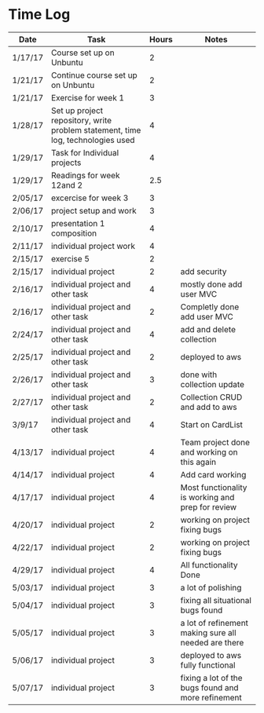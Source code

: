 # Time Log

| Date | Task | Hours | Notes|
|------|------|-------|------|
| 1/17/17| Course set up on Unbuntu| 2 | |
| 1/21/17| Continue course set up on Unbuntu| 2 | |
| 1/21/17 | Exercise for week 1  | 3  |   | 
| 1/28/17| Set up project repository, write problem statement, time log, technologies used| 4 | |
| 1/29/17 | Task for Individual projects| 4 | |
| 1/29/17 | Readings for week 12and 2| 2.5 | |
| 2/05/17 | excercise for week 3| 3 | |
| 2/06/17 | project setup and work | 3 | |
| 2/10/17 | presentation 1 composition | 4 | |
| 2/11/17 | individual project work | 4 | |
| 2/15/17 | exercise 5 | 2 | |
| 2/15/17 | individual project | 2 | add security |
| 2/16/17 | individual project and other task | 4 | mostly done add user MVC|
| 2/16/17 | individual project and other task | 2 | Completly done add user MVC|
| 2/24/17 | individual project and other task | 4 | add and delete collection|
| 2/25/17 | individual project and other task | 2 | deployed to aws|
| 2/26/17 | individual project and other task | 3 | done with collection update|
| 2/27/17 | individual project and other task | 2 | Collection CRUD and add to aws|
| 3/9/17 | individual project and other task | 4 | Start on CardList|
| 4/13/17 | individual project | 4 | Team project done and working on this again|
| 4/14/17 | individual project | 4 | Add card working|
| 4/17/17 | individual project | 4 | Most functionality is working and prep for review|
| 4/20/17 | individual project | 2 | working on project fixing bugs|
| 4/22/17 | individual project | 2 | working on project fixing bugs|
| 4/29/17 | individual project | 4 | All functionality Done|
| 5/03/17 | individual project | 3 | a lot of polishing|
| 5/04/17 | individual project | 3 | fixing all situational bugs found|
| 5/05/17 | individual project | 3 | a lot of refinement making sure all needed are there|
| 5/06/17 | individual project | 3 | deployed to aws fully functional|
| 5/07/17 | individual project | 3 | fixing a lot of the bugs found and more refinement|
